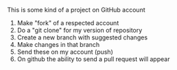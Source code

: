 This is some kind of a project on GitHub account

1. Make "fork" of a respected account
2. Do a "git clone" for my version of repository
3. Create a new branch with suggested changes
4. Make changes in that branch
5. Send these on my account (push)
6. On github the ability to send a pull request will appear 
 